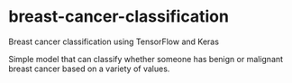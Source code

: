 # breast-cancer-classification
Breast cancer classification using TensorFlow and Keras

Simple model that can classify whether someone has benign or malignant breast cancer based on a variety of values.
